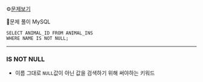 ⚙[문제보기](https://programmers.co.kr/learn/courses/30/lessons/59407)


🔎문제 풀이
MySQL
```MySQL
SELECT ANIMAL_ID FROM ANIMAL_INS
WHERE NAME IS NOT NULL;
```
***
### IS NOT NULL
- 이름 그대로 `NULL`값이 아닌 값을 검색하기 위해 써야하는 키워드